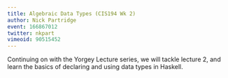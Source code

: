 ```yaml
---
title: Algebraic Data Types (CIS194 Wk 2)
author: Nick Partridge
event: 166867012
twitter: nkpart
vimeoid: 90515452
---
```


Continuing on with the Yorgey Lecture series, we will tackle lecture 2, and
learn the basics of declaring and using data types in Haskell.
